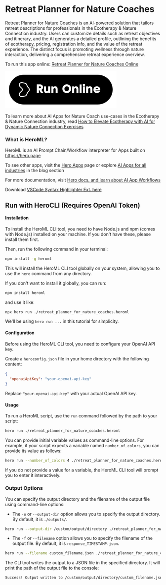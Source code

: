 # Retreat Planner for Nature Coaches

Retreat Planner for Nature Coaches is an AI-powered solution that tailors retreat descriptions for professionals in the Ecotherapy & Nature Connection industry. Users can customize details such as retreat objectives and itinerary, and the AI generates a detailed profile, outlining the benefits of ecotherapy, pricing, registration info, and the value of the retreat experience. The distinct focus is promoting wellness through nature interaction, delivering a comprehensive retreat experience overview.

To run this app online: [Retreat Planner for Nature Coaches Online](https://hero.page/app/retreat-planner-for-nature-coaches-ai-driven-ecotherapy-retreat-planner/myrGp6ZcfQ97V3VpbzAS)

[![Run Retreat Planner for Nature Coaches Online](/assets/run.svg)](https://hero.page/app/retreat-planner-for-nature-coaches-ai-driven-ecotherapy-retreat-planner/myrGp6ZcfQ97V3VpbzAS)

To learn more about AI Apps for Nature Coach use-cases in the Ecotherapy & Nature Connection industry, read [How to Elevate Ecotherapy with AI for Dynamic Nature Connection Exercises](https://hero.page/blog/ai/ecotherapy-and-nature-connection/how-to-elevate-ecotherapy-with-ai-for-dynamic-nature-connection-exercises/170850)

### What is HeroML?
HeroML is an AI Prompt Chain/Workflow interpreter for Apps built on https://hero.page 

To see other apps, visit the [Hero Apps](https://hero.page/apps) page or explore [AI Apps for all industries](https://hero.page/blog) in the blog section

For more documentation, visit [Hero docs, and learn about AI App Workflows](https://hero.page/tutorials/introduction-to-heroml)

Download [VSCode Syntax Highlighter Ext. here](https://marketplace.visualstudio.com/items?itemName=hero-page.heroml)

## Run with HeroCLI (Requires OpenAI Token)

#### Installation

To install the HeroML CLI tool, you need to have Node.js and npm (comes with Node.js) installed on your machine. If you don't have these, please install them first. 

Then, run the following command in your terminal:

```bash
npm install -g heroml
```

This will install the HeroML CLI tool globally on your system, allowing you to use the `hero` command from any directory.

If you don't want to install it globally, you can run:

```bash
npm install heroml
```

and use it like:

```bash
npx hero run ./retreat_planner_for_nature_coaches.heroml
```

We'll be using `hero run ...` in this tutorial for simplicity.

#### Configuration

Before using the HeroML CLI tool, you need to configure your OpenAI API key. 

Create a `heroconfig.json` file in your home directory with the following content:

```json
{
  "openaiApiKey": "your-openai-api-key"
}
```

Replace `"your-openai-api-key"` with your actual OpenAI API key.

#### Usage

To run a HeroML script, use the `run` command followed by the path to your script:

```bash
hero run ./retreat_planner_for_nature_coaches.heroml
```

You can provide initial variable values as command-line options. For example, if your script expects a variable named `number_of_colors`, you can provide its value as follows:

```bash
hero run --number_of_colors 4 ./retreat_planner_for_nature_coaches.heroml
```

If you do not provide a value for a variable, the HeroML CLI tool will prompt you to enter it interactively.

### Output Options

You can specify the output directory and the filename of the output file using command-line options:

- The `-o` or `--output-dir` option allows you to specify the output directory. By default, it is `./outputs/`.

```bash
hero run --output-dir /custom/output/directory ./retreat_planner_for_nature_coaches.heroml
```

- The `-f` or `--filename` option allows you to specify the filename of the output file. By default, it is `response_TIMESTAMP.json`.

```bash
hero run --filename custom_filename.json ./retreat_planner_for_nature_coaches.heroml
```

The CLI tool writes the output to a JSON file in the specified directory. It will print the path of the output file to the console:

```bash
Success! Output written to /custom/output/directory/custom_filename.json
```

